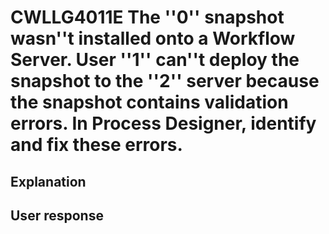 # CWLLG4011E The ''0'' snapshot wasn''t installed onto a Workflow Server. User ''1'' can''t deploy the snapshot to the ''2'' server because the snapshot contains validation errors. In Process Designer, identify and fix these errors.

## Explanation

## User response